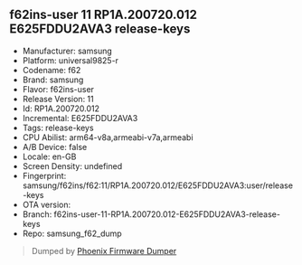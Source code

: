 ## f62ins-user 11 RP1A.200720.012 E625FDDU2AVA3 release-keys
- Manufacturer: samsung
- Platform: universal9825-r
- Codename: f62
- Brand: samsung
- Flavor: f62ins-user
- Release Version: 11
- Id: RP1A.200720.012
- Incremental: E625FDDU2AVA3
- Tags: release-keys
- CPU Abilist: arm64-v8a,armeabi-v7a,armeabi
- A/B Device: false
- Locale: en-GB
- Screen Density: undefined
- Fingerprint: samsung/f62ins/f62:11/RP1A.200720.012/E625FDDU2AVA3:user/release-keys
- OTA version: 
- Branch: f62ins-user-11-RP1A.200720.012-E625FDDU2AVA3-release-keys
- Repo: samsung_f62_dump


>Dumped by [Phoenix Firmware Dumper](https://github.com/DroidDumps/phoenix_firmware_dumper)
